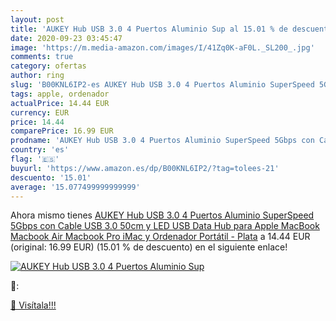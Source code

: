 ```yaml
---
layout: post
title: 'AUKEY Hub USB 3.0 4 Puertos Aluminio Sup al 15.01 % de descuento'
date: 2020-09-23 03:45:47
image: 'https://m.media-amazon.com/images/I/41Zq0K-aF0L._SL200_.jpg'
comments: true
category: ofertas
author: ring
slug: 'B00KNL6IP2-es AUKEY Hub USB 3.0 4 Puertos Aluminio SuperSpeed 5Gbps con...'
tags: apple, ordenador
actualPrice: 14.44 EUR
currency: EUR
price: 14.44
comparePrice: 16.99 EUR
prodname: 'AUKEY Hub USB 3.0 4 Puertos Aluminio SuperSpeed 5Gbps con Cable USB 3.0 50cm y LED USB Data Hub para Apple MacBook  Macbook Air  Macbook Pro  iMac y Ordenador Portátil - Plata'
country: 'es'
flag: '🇪🇸'
buyurl: 'https://www.amazon.es/dp/B00KNL6IP2/?tag=tolees-21'
descuento: '15.01'
average: '15.077499999999999'
---
```


Ahora mismo tienes [AUKEY Hub USB 3.0 4 Puertos Aluminio SuperSpeed 5Gbps con Cable USB 3.0 50cm y LED USB Data Hub para Apple MacBook  Macbook Air  Macbook Pro  iMac y Ordenador Portátil - Plata](https://www.amazon.es/dp/B00KNL6IP2/?tag=tolees-21) a 14.44 EUR (original: 16.99 EUR) (15.01 %  de descuento) en el siguiente enlace!

[![AUKEY Hub USB 3.0 4 Puertos Aluminio Sup](https://m.media-amazon.com/images/I/41Zq0K-aF0L._SL200_.jpg)](https://www.amazon.es/dp/B00KNL6IP2/?tag=tolees-21)

🔎:


[🛒 Visítala!!!](https://www.amazon.es/dp/B00KNL6IP2/?tag=tolees-21)
